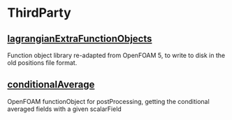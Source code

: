 # ThirdParty

## [lagrangianExtraFunctionObjects](src/functionObjects/lagrangian)
Function object library re-adapted from OpenFOAM 5, to write to disk in the old positions file format.

## [conditionalAverage](src/functionObjects/field)
OpenFOAM functionObject for postProcessing, getting the conditional averaged fields with a given scalarField